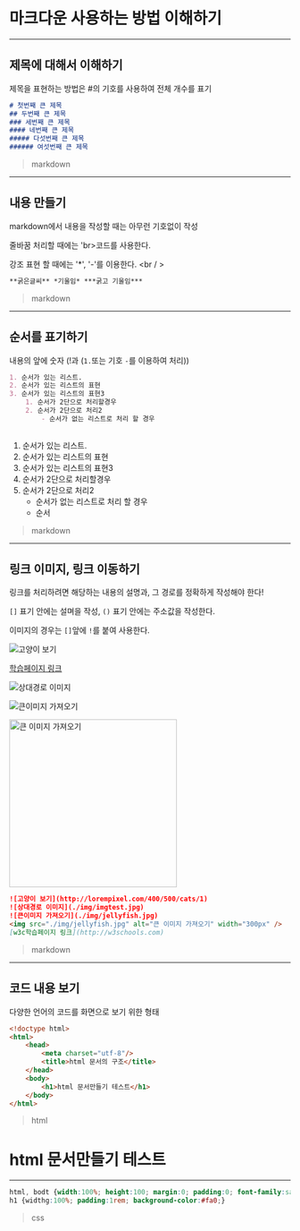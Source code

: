 # 마크다운 사용하는 방법 이해하기



---

## 제목에 대해서 이해하기

제목을 표현하는 방법은 #의 기호를 사용하여 전체 개수를 표기

``` markdown
# 첫번째 큰 제목
## 두번째 큰 제목
### 세번째 큰 제목
#### 네번째 큰 제목
##### 다섯번째 큰 제목
###### 여섯번째 큰 제목
```

> markdown



---

## 내용 만들기

markdown에서 내용을 작성할 때는 아무런 기호없이 작성 <br />

줄바꿈 처리할 때에는 'br>코드를 사용한다.

강조 표현 할 때에는 '*', '-'를 이용한다. <br / >

```markdown
**굵은글씨** *기울임* ***굵고 기울임***
```

> markdown



---

## 순서를 표기하기

내용의 앞에 숫자 (!과 (`1.`또는 기호 `-`를 이용하여 처리))

``` markdown
1. 순서가 있는 리스트.
2. 순서가 있는 리스트의 표현
3. 순서가 있는 리스트의 표현3
	1. 순서가 2단으로 처리할경우
	2. 순서가 2단으로 처리2
		- 순서가 없는 리스트로 처리 할 경우
	
```

1. 순서가 있는 리스트.
2. 순서가 있는 리스트의 표현
3. 순서가 있는 리스트의 표현3
  1. 순서가 2단으로 처리할경우
  2. 순서가 2단으로 처리2
     - 순서가 없는 리스트로 처리 할 경우
     - 순서

> markdown



---

## 링크 이미지, 링크 이동하기

링크를 처리하려면 해당하는 내용의 설명과, 그 경로를 정확하게 작성해야 한다!

`[]` 표기 안에는 설며을 작성, `()` 표기 안에는 주소값을 작성한다.

이미지의 경우는 `[]`앞에 `!`를 붙여 사용한다.



![고양이 보기](http://lorempixel.com/400/500/cats/1) 

[학습페이지 링크](http://w3schools.com)

![상대경로 이미지](./img/imgtest.jpg) 

![큰이미지 가져오기](./img/jellyfish.jpg)

<img src="./img/jellyfish.jpg" alt="큰 이미지 가져오기" width="300px" />



```markdown
![고양이 보기](http://lorempixel.com/400/500/cats/1)
![상대경로 이미지](./img/imgtest.jpg)
![큰이미지 가져오기](./img/jellyfish.jpg)
<img src="./img/jellyfish.jpg" alt="큰 이미지 가져오기" width="300px" />
[w3c학습페이지 링크](http://w3schools.com)
```

> markdown



---

## 코드 내용 보기

다양한 언어의 코드를 화면으로 보기 위한 형태



```html
<!doctype html>
<html>
    <head>
    	<meta charset="utf-8"/>
        <title>html 문서의 구조</title>
    </head>
    <body>
        <h1>html 문서만들기 테스트</h1>
    </body>
</html>
```

> html



<!doctype html>
<html>
    <head>
    	<meta charset="utf-8"/>
        <title>html 문서의 구조</title>
    </head>
    <body>
        <h1>html 문서만들기 테스트</h1>
    </body>
</html>



---

```css
html, bodt {width:100%; height:100; margin:0; padding:0; font-family:sans-serif;}
h1 {widthg:100%; padding:1rem; background-color:#fa0;}
```

> css